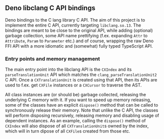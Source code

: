 ## Deno libclang C API bindings

Deno bindings to the C lang library C API. The aim of this project is to
implement the entire C API, currently targeting `libclang.so.13`. The bindings
are meant to be close to the original API, while adding (optional) garbage
collection, some API name prettifying (f.ex. expanding `Attr` to `Attribute`,
`Param` to `Parameter` etc.) and of course, wrapping the raw Deno FFI API with a
more idiomatic and (somewhat) fully typed TypeScript API.

### Entry points and memory management

The main entry point into the libclang API is the `CXIndex` and its
`parseTranslationUnit` API which matches the `clang_parseTranslationUnit2` C
API. Once a `CXTranslationUnit` is created using that API, then its APIs are
used to f.ex. get `CXFile` instances or a `CXCursor` to traverse the AST.

All class instances are (or should be) garbage collected, releasing the
underlying C memory with it. If you want to speed up memory releasing, some of
the classes have an explicit `dispose()` method that can be called to
synchronously release their memory. Note that unlike the C API, the classes will
perform disposing recursively, releasing memory and disabling usage of dependent
instances. As an example, calling the `dispose()` method of `CXIndex` will also
dispose of all `CXTranslationUnit`s owned by the index, which will in turn
dipose of all `CXFile`s created from those etc.
